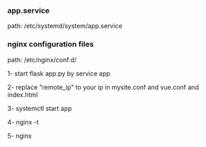 ### app.service

path: /etc/systemd/system/app.service

### nginx configuration files

path: /etc/nginx/conf.d/



1- start flask app.py by service app

2- replace "remote_ip" to your ip in mysite.conf and vue.conf and index.html

3- systemctl start app

4- nginx -t 

5- nginx
